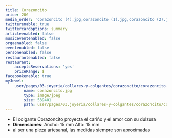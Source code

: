 ```yaml
---
title: Corazoncito
price: 20€
media_order: 'corazoncito (4).jpg,corazoncito (1).jpg,corazoncito (2).jpg,corazoncito (3).jpg'
twitterenable: true
twittercardoptions: summary
articleenabled: false
musiceventenabled: false
orgaenabled: false
eventenabled: false
personenabled: false
restaurantenabled: false
restaurant:
    acceptsReservations: 'yes'
    priceRange: $
facebookenable: true
myJewel:
    user/pages/03.joyeria/collares-y-colgantes/corazoncito/corazoncito.jpg:
        name: corazoncito.jpg
        type: image/jpeg
        size: 539401
        path: user/pages/03.joyeria/collares-y-colgantes/corazoncito/corazoncito.jpg
---
```


* El colgante Corazoncito proyecta el cariño y el amor con su dulzura
* **Dimensiones**: Ancho: 15 mm Alto: 15 mm
* al ser una pieza artesanal, las medidas siempre son aproximadas
